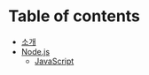 # Table of contents

* [소개](README.md)
* [Node.js](Nodejs/Nodejs.md)
   * [JavaScript](Nodejs/Javascript.md)
